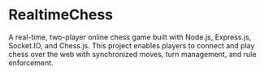 # RealtimeChess
A real-time, two-player online chess game built with Node.js, Express.js, Socket.IO, and Chess.js. This project enables players to connect and play chess over the web with synchronized moves, turn management, and rule enforcement.
